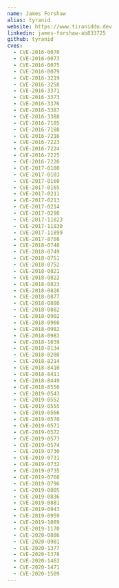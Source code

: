 ```yaml
---
name: James Forshaw
alias: tyranid
website: https://www.tiraniddo.dev
linkedin: james-forshaw-ab833725
github: tyranid
cves:
  - CVE-2016-0070
  - CVE-2016-0073
  - CVE-2016-0075
  - CVE-2016-0079
  - CVE-2016-3219
  - CVE-2016-3258
  - CVE-2016-3371
  - CVE-2016-3373
  - CVE-2016-3376
  - CVE-2016-3387
  - CVE-2016-3388
  - CVE-2016-7185
  - CVE-2016-7188
  - CVE-2016-7216
  - CVE-2016-7223
  - CVE-2016-7224
  - CVE-2016-7225
  - CVE-2016-7226
  - CVE-2017-0100
  - CVE-2017-0103
  - CVE-2017-0160
  - CVE-2017-0165
  - CVE-2017-0211
  - CVE-2017-0213
  - CVE-2017-0214
  - CVE-2017-0298
  - CVE-2017-11823
  - CVE-2017-11830
  - CVE-2017-11899
  - CVE-2017-8708
  - CVE-2018-0748
  - CVE-2018-0749
  - CVE-2018-0751
  - CVE-2018-0752
  - CVE-2018-0821
  - CVE-2018-0822
  - CVE-2018-0823
  - CVE-2018-0826
  - CVE-2018-0877
  - CVE-2018-0880
  - CVE-2018-0882
  - CVE-2018-0902
  - CVE-2018-0966
  - CVE-2018-0982
  - CVE-2018-0983
  - CVE-2018-1039
  - CVE-2018-8134
  - CVE-2018-8208
  - CVE-2018-8214
  - CVE-2018-8410
  - CVE-2018-8411
  - CVE-2018-8449
  - CVE-2018-8550
  - CVE-2019-0543
  - CVE-2019-0552
  - CVE-2019-0555
  - CVE-2019-0566
  - CVE-2019-0570
  - CVE-2019-0571
  - CVE-2019-0572
  - CVE-2019-0573
  - CVE-2019-0574
  - CVE-2019-0730
  - CVE-2019-0731
  - CVE-2019-0732
  - CVE-2019-0735
  - CVE-2019-0768
  - CVE-2019-0796
  - CVE-2019-0805
  - CVE-2019-0836
  - CVE-2019-0881
  - CVE-2019-0943
  - CVE-2019-0959
  - CVE-2019-1089
  - CVE-2019-1170
  - CVE-2020-0886
  - CVE-2020-0981
  - CVE-2020-1377
  - CVE-2020-1378
  - CVE-2020-1463
  - CVE-2020-1471
  - CVE-2020-1509
---
```

